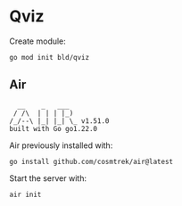 # Qviz

Create module:

    go mod init bld/qviz

## Air
      __    _   ___
     / /\  | | | |_)
    /_/--\ |_| |_| \_ v1.51.0
    built with Go go1.22.0

Air previously installed with:

    go install github.com/cosmtrek/air@latest

Start the server with:

    air init
